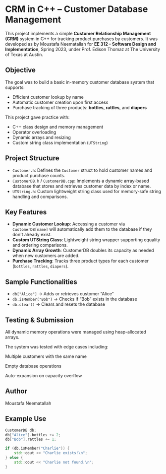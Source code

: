 # CRM in C++ – Customer Database Management

This project implements a simple **Customer Relationship Management (CRM)** system in C++ for tracking product purchases by customers. It was developed as by Moustafa Neematallah for **EE 312 – Software Design and Implementation**, Spring 2023, under Prof. Edison Thomaz at The University of Texas at Austin.

## Objective

The goal was to build a basic in-memory customer database system that supports:
- Efficient customer lookup by name
- Automatic customer creation upon first access
- Purchase tracking of three products: **bottles**, **rattles**, and **diapers**

This project gave practice with:
- C++ class design and memory management
- Operator overloading
- Dynamic arrays and resizing
- Custom string class implementation (`UTString`)

## Project Structure

- `Customer.h`: Defines the `Customer` struct to hold customer names and product purchase counts.
- `CustomerDB.h` / `CustomerDB.cpp`: Implements a dynamic array-based database that stores and retrieves customer data by index or name.
- `UTString.h`: Custom lightweight string class used for memory-safe string handling and comparisons.

## Key Features

- **Dynamic Customer Lookup**: Accessing a customer via `CustomerDB[name]` will automatically add them to the database if they don't already exist.
- **Custom UTString Class**: Lightweight string wrapper supporting equality and ordering comparisons.
- **Dynamic Array Growth**: CustomerDB doubles its capacity as needed when new customers are added.
- **Purchase Tracking**: Tracks three product types for each customer (`bottles`, `rattles`, `diapers`).

## Sample Functionalities

- `db["Alice"]` → Adds or retrieves customer “Alice”
- `db.isMember("Bob")` → Checks if “Bob” exists in the database
- `db.clear()` → Clears and resets the database

## Testing & Submission
All dynamic memory operations were managed using heap-allocated arrays.

The system was tested with edge cases including:

Multiple customers with the same name

Empty database operations

Auto-expansion on capacity overflow

## Author
Moustafa Neematallah

## Example Use

```cpp
CustomerDB db;
db["Alice"].bottles += 2;
db["Bob"].rattles += 1;

if (db.isMember("Charlie")) {
    std::cout << "Charlie exists!\n";
} else {
    std::cout << "Charlie not found.\n";
}

